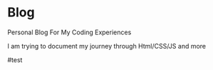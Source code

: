 # Blog
Personal Blog For My Coding Experiences

I am trying to document my journey through Html/CSS/JS and more

#test

